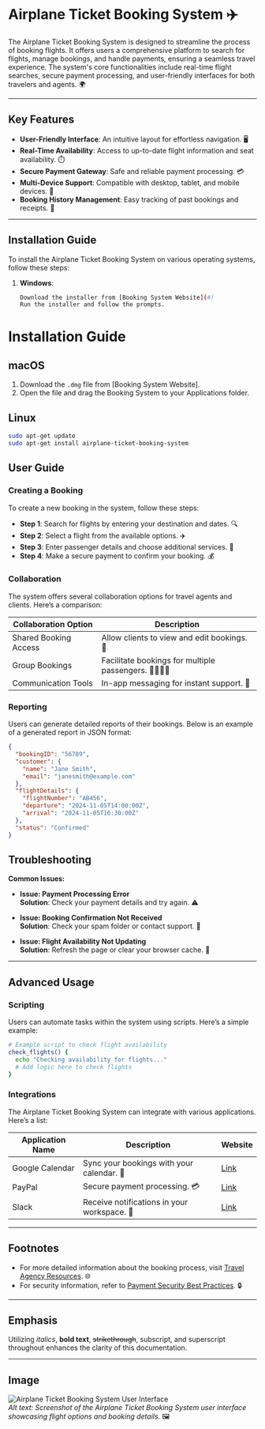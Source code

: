 # Airplane Ticket Booking System ✈️

The Airplane Ticket Booking System is designed to streamline the process of booking flights. It offers users a comprehensive platform to search for flights, manage bookings, and handle payments, ensuring a seamless travel experience. The system's core functionalities include real-time flight searches, secure payment processing, and user-friendly interfaces for both travelers and agents. 🌍

---

## Key Features

- **User-Friendly Interface**: An intuitive layout for effortless navigation. 🖥️
- **Real-Time Availability**: Access to up-to-date flight information and seat availability. ⏱️
- **Secure Payment Gateway**: Safe and reliable payment processing. 💳
- **Multi-Device Support**: Compatible with desktop, tablet, and mobile devices. 📱
- **Booking History Management**: Easy tracking of past bookings and receipts. 📜

---

## Installation Guide

To install the Airplane Ticket Booking System on various operating systems, follow these steps:

1. **Windows**:
   ```bash
   Download the installer from [Booking System Website](#)
   Run the installer and follow the prompts.
# Installation Guide

## macOS

1. Download the `.dmg` file from [Booking System Website].
2. Open the file and drag the Booking System to your Applications folder.

## Linux

```bash
sudo apt-get update
sudo apt-get install airplane-ticket-booking-system

```




## User Guide

### Creating a Booking

To create a new booking in the system, follow these steps:

- **Step 1**: Search for flights by entering your destination and dates. 🔍
- **Step 2**: Select a flight from the available options. ✈️
- **Step 3**: Enter passenger details and choose additional services. 🛫
- **Step 4**: Make a secure payment to confirm your booking. 💰

### Collaboration

The system offers several collaboration options for travel agents and clients. Here’s a comparison:

| Collaboration Option    | Description                                   |
|-------------------------|-----------------------------------------------|
| Shared Booking Access    | Allow clients to view and edit bookings. 🤝  |
| Group Bookings          | Facilitate bookings for multiple passengers. 👨‍👩‍👧‍👦 |
| Communication Tools     | In-app messaging for instant support. 💬      |

### Reporting

Users can generate detailed reports of their bookings. Below is an example of a generated report in JSON format:

```json
{
  "bookingID": "56789",
  "customer": {
    "name": "Jane Smith",
    "email": "janesmith@example.com"
  },
  "flightDetails": {
    "flightNumber": "AB456",
    "departure": "2024-11-05T14:00:00Z",
    "arrival": "2024-11-05T16:30:00Z"
  },
  "status": "Confirmed"
}
```

## Troubleshooting

**Common Issues:**

- **Issue: Payment Processing Error**  
  **Solution**: Check your payment details and try again. ⚠️

- **Issue: Booking Confirmation Not Received**  
  **Solution**: Check your spam folder or contact support. 📧

- **Issue: Flight Availability Not Updating**  
  **Solution**: Refresh the page or clear your browser cache. 🔄

---

## Advanced Usage

### Scripting

Users can automate tasks within the system using scripts. Here’s a simple example:

```bash
# Example script to check flight availability
check_flights() {
  echo "Checking availability for flights..."
  # Add logic here to check flights
}
```
### Integrations

The Airplane Ticket Booking System can integrate with various applications. Here’s a list:

| Application Name       | Description                                   | Website |
|------------------------|-----------------------------------------------|---------|
| Google Calendar        | Sync your bookings with your calendar. 📅    | [Link](https://calendar.google.com) |
| PayPal                 | Secure payment processing. 💳                 | [Link](https://www.paypal.com) |
| Slack                  | Receive notifications in your workspace. 💬    | [Link](https://slack.com) |

---

## Footnotes

- For more detailed information about the booking process, visit [Travel Agency Resources](#). 🌐
- For security information, refer to [Payment Security Best Practices](#). 🔒

---

## Emphasis

Utilizing *italics*, **bold text**, ~~strikethrough~~, subscript, and superscript throughout enhances the clarity of this documentation.

---

## Image

![Airplane Ticket Booking System User Interface](airplane_ticket_booking_screenshot.png)  
*Alt text: Screenshot of the Airplane Ticket Booking System user interface showcasing flight options and booking details.* 🖼️
